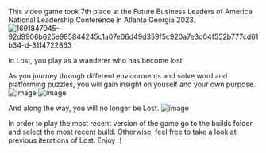 This video game took 7th place at the Future Business Leaders of America National Leadership Conference in Atlanta Georgia 2023. 
![1691847045-92d9906b625e985844245c1a07e06d49d359f5c920a7e3d04f552b777cd61b34-d-3114722863](https://github.com/user-attachments/assets/55b9d12c-f7ab-4538-8438-6c93d7691c93)

In Lost, you play as a wanderer who has become lost. 


As you journey through different envionrments and solve word and platforming puzzles, you will gain insight on youself and your own purpose. 
![image](https://github.com/user-attachments/assets/d313476a-970a-4b8e-9154-ca4a54ab0c47)
![image](https://github.com/user-attachments/assets/88dccc27-afdc-48a0-a128-a29f0a95e21d)

And along the way, you will no longer be Lost.
![image](https://github.com/user-attachments/assets/2b6a159e-c650-4922-b393-016133d05793)

 In order to play the most recent version of the game go to the builds folder and select the most recent build. Otherwise, feel free to take a look at previous iterations of Lost. Enjoy :) 
